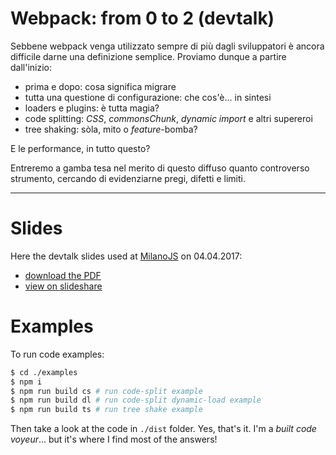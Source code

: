 # Webpack: from 0 to 2 (devtalk)

Sebbene webpack venga utilizzato sempre di più dagli sviluppatori è ancora difficile darne una definizione semplice. 
Proviamo dunque a partire dall'inizio:

- prima e dopo: cosa significa migrare
- tutta una questione di configurazione: che cos'è... in sintesi
- loaders e plugins: è tutta magia?
- code splitting: *CSS*, *commonsChunk*, *dynamic import* e altri supereroi
- tree shaking: sòla, mito o *feature*-bomba?

E le performance, in tutto questo?

Entreremo a gamba tesa nel merito di questo diffuso quanto controverso strumento, cercando di evidenziarne pregi, difetti e limiti.

---

# Slides

Here the devtalk slides used at [MilanoJS](https://milanojs.com/) on 04.04.2017:

- [download the PDF](https://github.com/ilmente/devtalk_webpack-from0to2/blob/master/webpack_from-0-to-2.pdf)
- [view on slideshare](https://www.slideshare.net/AlessandroBellini3/webpack-from-0-to-2)

# Examples

To run code examples:

```bash
$ cd ./examples
$ npm i
$ npm run build cs # run code-split example
$ npm run build dl # run code-split dynamic-load example
$ npm run build ts # run tree shake example
```

Then take a look at the code in `./dist` folder.
Yes, that's it. I'm a *built code voyeur*... but it's where I find most of the answers!